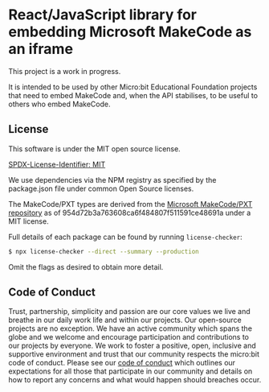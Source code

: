 # React/JavaScript library for embedding Microsoft MakeCode as an iframe

This project is a work in progress.

It is intended to be used by other Micro:bit Educational Foundation projects
that need to embed MakeCode and, when the API stabilises, to be useful to others
who embed MakeCode.

## License

This software is under the MIT open source license.

[SPDX-License-Identifier: MIT](LICENSE)

We use dependencies via the NPM registry as specified by the package.json file under common Open Source licenses.

The MakeCode/PXT types are derived from the [Microsoft MakeCode/PXT repository](https://github.com/Microsoft/pxt) as of 954d72b3a763608ca6f484807f511591ce48691a under a MIT license.

Full details of each package can be found by running `license-checker`:

```bash
$ npx license-checker --direct --summary --production
```

Omit the flags as desired to obtain more detail.

## Code of Conduct

Trust, partnership, simplicity and passion are our core values we live and
breathe in our daily work life and within our projects. Our open-source
projects are no exception. We have an active community which spans the globe
and we welcome and encourage participation and contributions to our projects
by everyone. We work to foster a positive, open, inclusive and supportive
environment and trust that our community respects the micro:bit code of
conduct. Please see our [code of conduct](https://microbit.org/safeguarding/)
which outlines our expectations for all those that participate in our
community and details on how to report any concerns and what would happen
should breaches occur.
